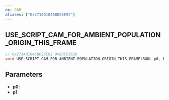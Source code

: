 ```yaml
---
ns: CAM
aliases: ["0x271401846BD26E92"]
---
```

## USE_SCRIPT_CAM_FOR_AMBIENT_POPULATION_ORIGIN_THIS_FRAME

```c
// 0x271401846BD26E92 0x8DC53629
void USE_SCRIPT_CAM_FOR_AMBIENT_POPULATION_ORIGIN_THIS_FRAME(BOOL p0, BOOL p1);
```


## Parameters
* **p0**: 
* **p1**: 

